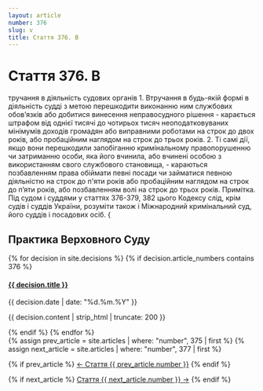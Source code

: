 ```yaml
---
layout: article
number: 376
slug: v
title: Стаття 376. В
---
```


# Стаття 376. В

тручання в діяльність судових органів 1. Втручання в будь-якій формі в діяльність судді з метою перешкодити виконанню ним службових обов’язків або добитися винесення неправосудного рішення - карається штрафом від однієї тисячі до чотирьох тисяч неоподатковуваних мінімумів доходів громадян або виправними роботами на строк до двох років, або пробаційним наглядом на строк до трьох років. 2. Ті самі дії, якщо вони перешкодили запобіганню кримінальному правопорушенню чи затриманню особи, яка його вчинила, або вчинені особою з використанням свого службового становища, - караються позбавленням права обіймати певні посади чи займатися певною діяльністю на строк до п'яти років або пробаційним наглядом на строк до п’яти років, або позбавленням волі на строк до трьох років. Примітка. Під судом і суддями у статтях 376-379, 382 цього Кодексу слід, крім судів і суддів України, розуміти також і Міжнародний кримінальний суд, його суддів і посадових осіб. {

## Практика Верховного Суду

<div class="decisions-container">
{% for decision in site.decisions %}
  {% if decision.article_numbers contains 376 %}
    <div class="decision-item">
      <h4><a href="{{ decision.url }}">{{ decision.title }}</a></h4>
      <p class="decision-date">{{ decision.date | date: "%d.%m.%Y" }}</p>
      <p class="decision-excerpt">{{ decision.content | strip_html | truncate: 200 }}</p>
    </div>
  {% endif %}
{% endfor %}
</div>

<div class="article-navigation">
  {% assign prev_article = site.articles | where: "number", 375 | first %}
  {% assign next_article = site.articles | where: "number", 377 | first %}
  
  {% if prev_article %}
    <a href="{{ prev_article.url }}" class="prev-article">← Стаття {{ prev_article.number }}</a>
  {% endif %}
  
  {% if next_article %}
    <a href="{{ next_article.url }}" class="next-article">Стаття {{ next_article.number }} →</a>
  {% endif %}
</div>
